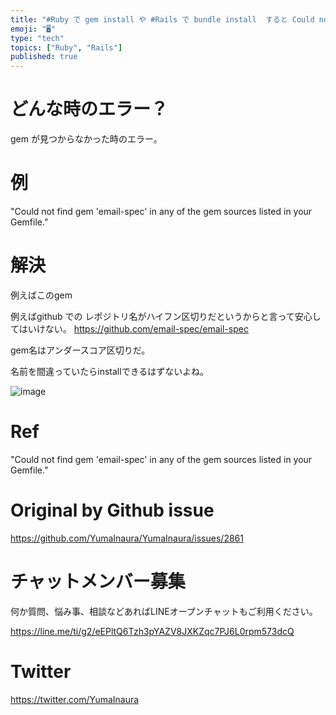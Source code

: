 ```yaml
---
title: "#Ruby で gem install や #Rails で bundle install  すると Could not find xxx "
emoji: "🖥"
type: "tech"
topics: ["Ruby", "Rails"]
published: true
---
```


# どんな時のエラー？

gem が見つからなかった時のエラー。

# 例


"Could not find gem 'email-spec' in any of the gem sources listed in your Gemfile."

# 解決

例えばこのgem

例えばgithub での レポジトリ名がハイフン区切りだというからと言って安心してはいけない。
https://github.com/email-spec/email-spec

gem名はアンダースコア区切りだ。

名前を間違っていたらinstallできるはずないよね。

![image](https://user-images.githubusercontent.com/13635059/71307699-697eb680-2435-11ea-8fdd-50e7562939a8.png)

# Ref


"Could not find gem 'email-spec' in any of the gem sources listed in your Gemfile."


# Original by Github issue

https://github.com/YumaInaura/YumaInaura/issues/2861








<!-- Update From Qiita API -->

# チャットメンバー募集


何か質問、悩み事、相談などあればLINEオープンチャットもご利用ください。

https://line.me/ti/g2/eEPltQ6Tzh3pYAZV8JXKZqc7PJ6L0rpm573dcQ





# Twitter


https://twitter.com/YumaInaura


<!-- Update From Qiita API -->


